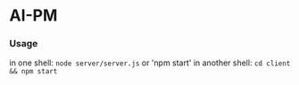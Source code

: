 # AI-PM

### Usage

in one shell: `node server/server.js` or 'npm start'
in another shell: `cd client && npm start`
